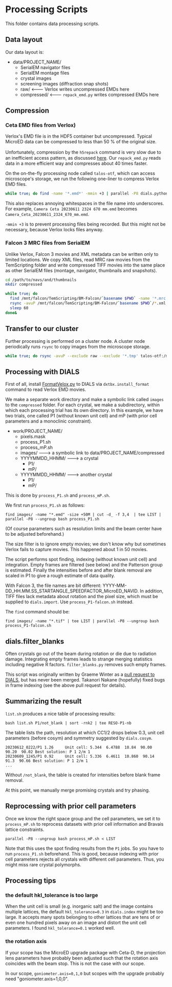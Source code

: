 # Processing Scripts

This folder contains data processing scripts.

## Data layout

Our data layout is:

- data/PROJECT_NAME/
  - SerialEM navigator files
  - SerialEM montage files
  - crystal images
  - screening images (diffraction snap shots)
  - raw/ <--- Verlox writes uncompressed EMDs here
  - compressed/ <--- `repack_emd.py` writes compressed EMDs here

## Compression

### Ceta EMD files from Verlox)

Verlox's EMD file is in the HDF5 container but uncompressed.
Typical MicroED data can be compressed to less than 50 % of the original size.

Unfortunately, compression by the `h5repack` command is very slow due to　an
inefficient access pattern, as discussed [here](https://forum.hdfgroup.org/t/speeding-up-h5repack/1145).
Our `repack_emd.py` reads data in a more efficient way and compresses about 40 times faster.

On the on-the-fly processing node called `talos-otf`, which can access microscope's storage,
we run the following one-liner to compress Verlox EMD files.

```sh
while true; do find -name '*.emd*' -mmin +3 | parallel -P8 dials.python repack_emd.sh {} ../compressed/\`echo {} \| sed -e 's,\ ,_,g'\`; sleep 60; done&
```

This also replaces annoying whitespaces in the file name into underscores.
For example, `Camera Ceta 20230611 2324 670 mm.emd` becomes `Camera_Ceta_20230611_2324_670_mm.emd`.

`-mmin +3` is to prevent processing files being recorded.
But this might not be necessary, because Verlox locks files anyway.

### Falcon 3 MRC files from SerialEM

Unlike Verlox, Falcon 3 movies and XML metadata can be written only to limited locations.
We copy XML files, read MRC raw movies from the TemScripting folder and write compressed TIFF movies into the same place as other SerialEM files (montage, navigator, thumbnails and snapshots).

```sh
cd /path/to/navs/and/thumbnails
mkdir compressed

while true; do
  find /mnt/falcon/TemScripting/BM-Falcon/`basename $PWD` -name '*.mrc' -mmin +1 | parallel -P4 --ungroup bash ~/prog/scripts/mrc2zip_tiff.sh {} compressed/{/.}.tif
  rsync -avuP /mnt/falcon/TemScripting/BM-Falcon/`basename $PWD`/*.xml compressed
  sleep 60
done&
```

## Transfer to our cluster

Further processing is performed on a cluster node.
A cluster node periodically runs `rsync` to copy images from the microscope storage.

```sh
while true; do rsync -avuP --exclude raw --exclude '*.tmp' talos-otf:/mnt/falcon/USER/PROJECT_NAME . ; sleep 90; done&
```

## Processing with DIALS

First of all, install [FormatVelox.py](https://github.com/dials/dxtbx_ED_formats/blob/main/FormatVelox.py)
to DIALS via `dxtbx.install_format` command to read Verlox EMD movies.

We make a separate work directory and make a symbolic link called `images` to the `compressed` folder.
For each crystal, we make a subdirectory, within which each processing trial has its own directory.
In this example, we have two trials, one called P1 (without known unit cell) and mP (with prior cell parameters
and a monoclinic constraint).

- work/PROJECT_NAME/
  - pixels.mask
  - process_P1.sh
  - process_mP.sh
  - images/ ---> a symbolic link to data/PROJECT_NAME/compressed
  - YYYYMMDD_HHMM/ ---> a crystal
    - P1/
    - mP/
  - YYYYMMDD_HHMM/ ---> another crystal
    - P1/
    - mP/

This is done by `process_P1.sh` and `process_mP.sh`.

We first run `process_P1.sh` as follows:

```
find images/ -name "*.emd" -size +50M | cut -d_ -f 3,4  | tee LIST | parallel -P8 --ungroup bash process_P1.sh
```

(Of course parameters such as resolution limits and the beam center have to be adjusted beforehand.)

The size filter is to ignore empty movies; we don't know why but sometimes Verlox fails to capture movies.
This happened about 1 in 50 movies.

The script performs spot finding, indexing (without known unit cell) and integration.
Empty frames are filtered (see below) and the Patterson group is estimated.
Finally the intensities before and after blank removal are scaled in P1 to give a rough estimate of data quality.

With Falcon 3, the file names are bit different: YYYY-MM-DD_HH.MM.SS_STARTANGLE_SPEEDFACTOR_MicroED_NAVID.
In addition, TIFF files lack metadata about rotation and the pixel size, which must be supplied to `dials.import`.
Use `process_P1-falcon.sh` instead.

The `find` command should be:

```
find images/ -name "*.tif" | tee LIST | parallel -P8 --ungroup bash process_P1-falcon.sh
```

## dials.filter_blanks

Often crystals go out of the beam during rotation or die due to radiation damage.
Integrating empty frames leads to strange merging statistics including negative R factors.
`filter_blanks.py` removes such empty frames.

This script was originally written by Graeme Winter as a [pull request to DIALS](https://github.com/dials/dials/pull/2232),
but has never been merged. Takanori Nakane (hopefully) fixed bugs in frame indexing (see the above pull request for details).

## Summarizing the result

`list.sh` produces a nice table of processing results:

```
bash list.sh P1/not_blank | sort -rnk2 | tee RESO-P1-nb
```

The table lists the path, resolution at which CC1/2 drops below 0.3, unit cell parameters (before cosym)
and symmetry suggested by `dials.cosym`.

```
20230612_0222/P1 1.26     Unit cell: 5.344  6.4788  10.84  90.00  90.20  90.02 Best solution: P 1 2/m 1
20230609_1245/P1 0.92     Unit cell: 5.336  6.4611  10.860  90.14  91.3  90.66 Best solution: P 1 2/m 1
...
```

Without `/not_blank`, the table is created for intensities before blank frame removal.

At this point, we manually merge promising crystals and try phasing.

## Reprocessing with prior cell parameters

Once we know the right space group and the cell parameters, we set it to `process_mP.sh`
to reprocess datasets with prior cell information and Bravais lattice constraints.

```
parallel -P8 --ungroup bash process_mP.sh < LIST
```

Note that this uses the spot finding results from the `P1` jobs.
So you have to run `process_P1.sh` beforehand.
This is good, because indexing with prior cell parameters rejects all
crystals with different cell parameters. Thus, you might miss rare
crystal polymorphs.

## Processing tips

### the default hkl_tolerance is too large

When the unit cell is small (e.g. inorganic salt) and the image contains multiple lattices, the default `hkl_tolerance=0.3` in `dials.index` might be too large.
It accepts many spots belonging to other lattices that are tens of or even one hundred pixels away on an image and distort the unit cell parameters.
I found `hkl_tolerance=0.1` worked well.

### the rotation axis

If your scope has the MicroED upgrade package with Ceta-D, the projection lens parameters have probably been adjusted such that the rotation axis coincides with the beam stop.
This is not the case with our scope.

In our scope, `goniometer.axis=0,1,0` but scopes with the upgrade probably need "goniometer.axis=1,0,0".
